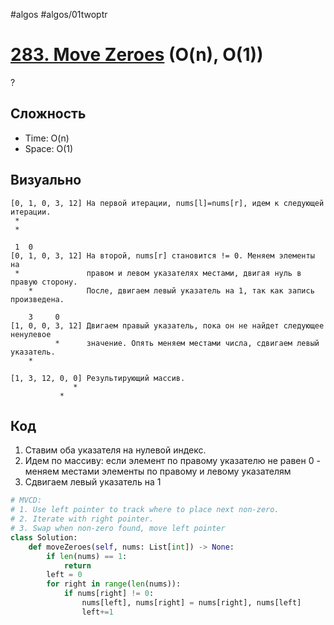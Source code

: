 #algos
#algos/01twoptr

# [283. Move Zeroes](https://leetcode.com/problems/move-zeroes/) (O(n), O(1))
?
## Сложность
* Time: O(n)
* Space: O(1)
## Визуально
```
[0, 1, 0, 3, 12] На первой итерации, nums[l]=nums[r], идем к следующей итерации.
 *              
 *
 
 1  0
[0, 1, 0, 3, 12] На второй, nums[r] становится != 0. Меняем элементы на 
 *               правом и левом указателях местами, двигая нуль в правую сторону.
    *            После, двигаем левый указатель на 1, так как запись произведена.

	3     0
[1, 0, 0, 3, 12] Двигаем правый указатель, пока он не найдет следующее ненулевое
          *      значение. Опять меняем местами числа, сдвигаем левый указатель.
    *

[1, 3, 12, 0, 0] Результирующий массив.  
              *     
           * 
```
## Код
1. Ставим оба указателя на нулевой индекс.
2. Идем по массиву: если элемент по правому указателю не равен 0 - меняем местами элементы по правому и левому указателям
3. Сдвигаем левый указатель на 1
```python
# MVCD:
# 1. Use left pointer to track where to place next non-zero.
# 2. Iterate with right pointer.
# 3. Swap when non-zero found, move left pointer
class Solution:
    def moveZeroes(self, nums: List[int]) -> None:
        if len(nums) == 1:
            return
        left = 0
        for right in range(len(nums)):
            if nums[right] != 0:
                nums[left], nums[right] = nums[right], nums[left]
                left+=1 
```
<!--SR:!2025-07-05,4,270-->